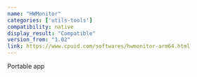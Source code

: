```yaml
---
name: "HWMonitor"
categories: ['utils-tools']
compatibility: native
display_result: "Compatible"
version_from: "1.02"
link: https://www.cpuid.com/softwares/hwmonitor-arm64.html
---
```


Portable app